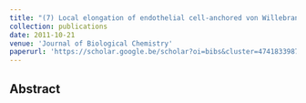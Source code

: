 ```yaml
---
title: "(7) Local elongation of endothelial cell-anchored von Willebrand factor strings precedes ADAMTS13 protein-mediated proteolysis"
collection: publications
date: 2011-10-21
venue: 'Journal of Biological Chemistry'
paperurl: 'https://scholar.google.be/scholar?oi=bibs&cluster=4741833987433377542&btnI=1&hl=en'
---
```


<h2> Abstract </h2>
<p align= "justify">
